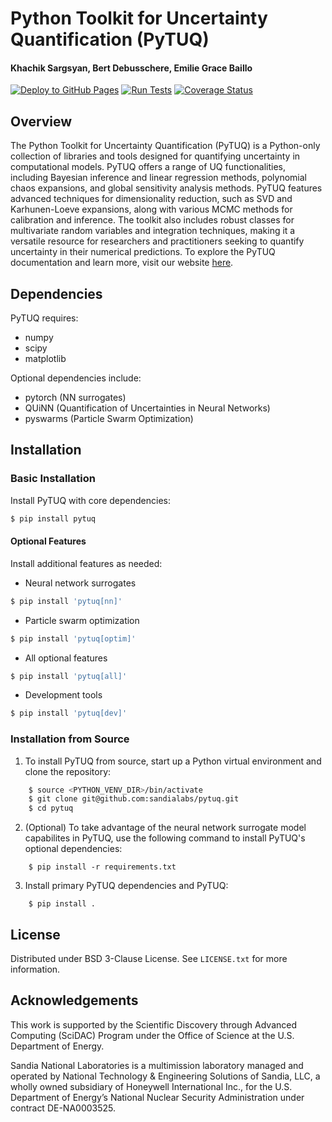 # Python Toolkit for Uncertainty Quantification (PyTUQ)

#### Khachik Sargsyan, Bert Debusschere, Emilie Grace Baillo


[![Deploy to GitHub Pages](https://github.com/sandialabs/pytuq/actions/workflows/documentation.yml/badge.svg)](https://github.com/sandialabs/pytuq/actions/workflows/documentation.yml)
[![Run Tests](https://github.com/sandialabs/pytuq/actions/workflows/python-test.yml/badge.svg)](https://github.com/sandialabs/pytuq/actions/workflows/python-test.yml)
[![Coverage Status](https://coveralls.io/repos/github/sandialabs/pytuq/badge.svg?branch=main)](https://coveralls.io/github/sandialabs/pytuq?branch=main)



## Overview

The Python Toolkit for Uncertainty Quantification (PyTUQ) is a Python-only collection of libraries and tools designed for quantifying uncertainty in computational models. PyTUQ offers a range of UQ functionalities, including Bayesian inference and linear regression methods, polynomial chaos expansions, and global sensitivity analysis methods. PyTUQ features advanced techniques for dimensionality reduction, such as SVD and Karhunen-Loeve expansions, along with various MCMC methods for calibration and inference. The toolkit also includes robust classes for multivariate random variables and integration techniques, making it a versatile resource for researchers and practitioners seeking to quantify uncertainty in their numerical predictions. To explore the PyTUQ documentation and learn more, visit our website [here](https://sandialabs.github.io/pytuq/).

## Dependencies
PyTUQ requires:
* numpy
* scipy
* matplotlib

Optional dependencies include:
* pytorch (NN surrogates)
* QUiNN (Quantification of Uncertainties in Neural Networks)
* pyswarms (Particle Swarm Optimization)

## Installation

### Basic Installation
Install PyTUQ with core dependencies:
```bash
$ pip install pytuq
```

#### Optional Features

Install additional features as needed:
* Neural network surrogates
```bash
$ pip install 'pytuq[nn]'
```

* Particle swarm optimization
```bash
$ pip install 'pytuq[optim]'
```

* All optional features
```bash
$ pip install 'pytuq[all]'
```

* Development tools
```bash
$ pip install 'pytuq[dev]'
```

### Installation from Source
1. To install PyTUQ from source, start up a Python virtual environment and clone the repository:
```bash
    $ source <PYTHON_VENV_DIR>/bin/activate
    $ git clone git@github.com:sandialabs/pytuq.git
    $ cd pytuq
```
2. (Optional) To take advantage of the neural network surrogate model capabilites in PyTUQ, use the following command to install PyTUQ's optional dependencies:
```
    $ pip install -r requirements.txt
```
3. Install primary PyTUQ dependencies and PyTUQ:
```
    $ pip install .
```

## License
Distributed under BSD 3-Clause License. See `LICENSE.txt` for more information.

## Acknowledgements
This work is supported by the Scientific Discovery through Advanced Computing (SciDAC) Program under the Office of Science at the U.S. Department of Energy. 

Sandia National Laboratories is a multimission laboratory managed and operated by National Technology & Engineering Solutions of Sandia, LLC, a wholly owned subsidiary of Honeywell International Inc., for the U.S. Department of Energy’s National Nuclear Security Administration under contract DE-NA0003525.
